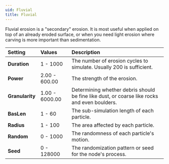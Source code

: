 ```yaml
---
uid: Fluvial
title: Fluvial
---
```


Fluvial erosion is a "secondary" erosion. It is most useful when applied on top of an already eroded surface, or when you need light erosion where carving is more important than sedimentation.

| Setting         | Values         | Description                                                                       |
| :-------------- | :------------- | :-------------------------------------------------------------------------------- |
| **Duration**    | 1 - 1000       | The number of erosion cycles to simulate. Usually 200 is sufficient.              |
| **Power**       | 2.00 - 600.00  | The strength of the erosion.                                                      |
| **Granularity** | 1.00 - 6000.00 | Determining whether debris should be fine like dust, or coarse like rocks and even boulders. |
| **BasLen**      | 1 - 60         | The sub-simulation length of each particle.                                       |
| **Radius**      | 1 - 100        | The area affected by each particle.                                               |
| **Random**      | 0 - 1000       | The randomness of each particle's motion.                                         |
| **Seed**        | 0 - 128000     | The randomization pattern or seed for the node's process.                         |



